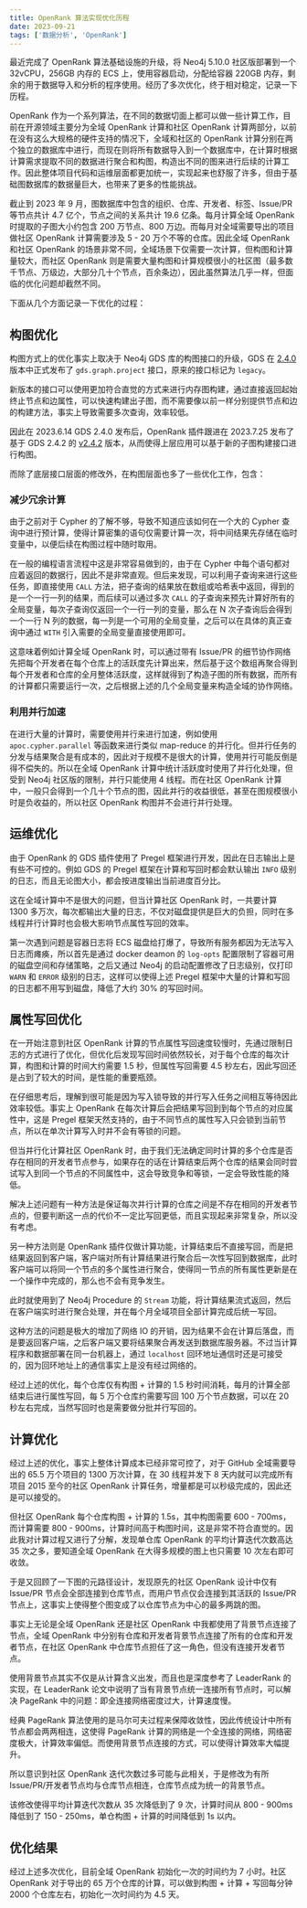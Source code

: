 ```yaml
---
title: OpenRank 算法实现优化历程
date: 2023-09-21
tags: ['数据分析', 'OpenRank']
---
```


最近完成了 OpenRank 算法基础设施的升级，将 Neo4j 5.10.0 社区版部署到一个 32vCPU，256GB 内存的 ECS 上，使用容器启动，分配给容器 220GB 内存，剩余的用于数据导入和分析的程序使用。经历了多次优化，终于相对稳定，记录一下历程。

OpenRank 作为一个系列算法，在不同的数据切面上都可以做一些计算工作，目前在开源领域主要分为全域 OpenRank 计算和社区 OpenRank 计算两部分，以前在没有这么大规格的硬件支持的情况下，全域和社区的 OpenRank 计算分别在两个独立的数据库中进行，而现在则将所有数据导入到一个数据库中，在计算时根据计算需求提取不同的数据进行聚合和构图，构造出不同的图来进行后续的计算工作。因此整体项目代码和运维层面都更加统一，实现起来也舒服了许多，但由于基础图数据库的数据量巨大，也带来了更多的性能挑战。

截止到 2023 年 9 月，图数据库中包含的组织、仓库、开发者、标签、Issue/PR 等节点共计 4.7 亿个，节点之间的关系共计 19.6 亿条。每月计算全域 OpenRank 时提取的子图大小约包含 200 万节点、800 万边。而每月对全域需要导出的项目做社区 OpenRank 计算需要涉及 5 - 20 万个不等的仓库。因此全域 OpenRank 和社区 OpenRank 的场景非常不同，全域场景下仅需要一次计算，但构图和计算量较大，而社区 OpenRank 则是需要大量构图和计算规模很小的社区图（最多数千节点、万级边，大部分几十个节点，百余条边），因此虽然算法几乎一样，但面临的优化问题却截然不同。

下面从几个方面记录一下优化的过程：

## 构图优化

构图方式上的优化事实上取决于 Neo4j GDS 库的构图接口的升级，GDS 在 [2.4.0](https://github.com/neo4j/graph-data-science/releases/tag/2.4.0) 版本中正式发布了 `gds.graph.project` 接口，原来的接口标记为 `legacy`。

新版本的接口可以使用更加符合直觉的方式来进行内存图构建，通过直接返回起始终止节点和边属性，可以快速构建出子图，而不需要像以前一样分别提供节点和边的构建方法，事实上导致需要多次查询，效率较低。

因此在 2023.6.14 GDS 2.4.0 发布后，OpenRank 插件跟进在 2023.7.25 发布了基于 GDS 2.4.2 的 [v2.4.2](https://github.com/X-lab2017/openrank-neo4j-gds/releases/tag/v2.4.2) 版本，从而使得上层应用可以基于新的子图构建接口进行构图。

而除了底层接口层面的修改外，在构图层面也多了一些优化工作，包含：

### 减少冗余计算

由于之前对于 Cypher 的了解不够，导致不知道应该如何在一个大的 Cypher 查询中进行预计算，使得计算密集的语句仅需要计算一次，将中间结果先存储在临时变量中，以便后续在构图过程中随时取用。

在一般的编程语言流程中这是非常容易做到的，由于在 Cypher 中每个语句都对应着返回的数据行，因此不是非常直观。但后来发现，可以利用子查询来进行这些任务，即直接使用 `CALL` 方法，把子查询的结果放在数组或哈希表中返回，得到的是一个一行一列的结果，而后续可以通过多次 `CALL` 的子查询来预先计算好所有的全局变量，每次子查询仅返回一个一行一列的变量，那么在 N 次子查询后会得到一个一行 N 列的数据，每一列是一个可用的全局变量，之后可以在具体的真正查询中通过 `WITH` 引入需要的全局变量直接使用即可。

这意味着例如计算全域 OpenRank 时，可以通过带有 Issue/PR 的细节协作网络先把每个开发者在每个仓库上的活跃度先计算出来，然后基于这个数组再聚合得到每个开发者和仓库的全月整体活跃度，这样就得到了构造子图的所有数据，而所有的计算都只需要运行一次，之后根据上述的几个全局变量来构造全域的协作网络。

### 利用并行加速

在进行大量的计算时，需要使用并行来进行加速，例如使用 `apoc.cypher.parallel` 等函数来进行类似 map-reduce 的并行化。但并行任务的分发与结果聚合是有成本的，因此对于规模不是很大的计算，使用并行可能反倒是得不偿失的。所以在全域 OpenRank 计算中统计活跃度时使用了并行化处理，但受到 Neo4j 社区版的限制，并行只能使用 4 线程。而在社区 OpenRank 计算中，一般只会得到一个几十个节点的图，因此并行的收益很低，甚至在图规模很小时是负收益的，所以社区 OpenRank 构图并不会进行并行处理。

## 运维优化

由于 OpenRank 的 GDS 插件使用了 Pregel 框架进行开发，因此在日志输出上是有些不可控的。例如 GDS 的 Pregel 框架在计算和写回时都会默认输出 `INFO` 级别的日志，而且无论图大小，都会按进度输出当前进度百分比。

这在全域计算中不是很大的问题，但当计算社区 OpenRank 时，一共要计算 1300 多万次，每次都输出大量的日志，不仅对磁盘提供是巨大的负担，同时在多线程并行计算时也会极大影响节点属性写回的效率。

第一次遇到问题是容器日志将 ECS 磁盘给打爆了，导致所有服务都因为无法写入日志而瘫痪，所以首先是通过 docker deamon 的 `log-opts` 配置限制了容器可用的磁盘空间和存储策略，之后又通过 Neo4j 的启动配置修改了日志级别，仅打印 `WARN` 和 `ERROR` 级别的日志，这样可以使得上述 Pregel 框架中大量的计算和写回的日志都不用写到磁盘，降低了大约 30% 的写回时间。

## 属性写回优化

在一开始注意到社区 OpenRank 计算的节点属性写回速度较慢时，先通过限制日志的方式进行了优化，但优化后发现写回时间依然较长，对于每个仓库的每次计算，构图和计算的时间大约需要 1.5 秒，但属性写回需要 4.5 秒左右，因此写回还是占到了较大的时间，是性能的重要瓶颈。

在仔细思考后，理解到很可能是因为写入锁导致的并行写入任务之间相互等待因此效率较低。事实上 OpenRank 在每次计算后会把结果写回到到每个节点的对应属性中，这是 Pregel 框架天然支持的，由于不同节点的属性写入只会锁到当前节点，所以在单次计算写入时并不会有等锁的问题。

但当并行化计算社区 OpenRank 时，由于我们无法确定同时计算的多个仓库是否存在相同的开发者节点参与，如果存在的话在计算结束后两个仓库的结果会同时尝试写入到同一个节点的不同属性中，这会导致竞争和等锁，一定会导致性能的降低。

解决上述问题有一种方法是保证每次并行计算的仓库之间是不存在相同的开发者节点的，但要判断这一点的代价不一定比写回更低，而且实现起来非常复杂，所以没有考虑。

另一种方法则是 OpenRank 插件仅做计算功能，计算结束后不直接写回，而是把结果返回到客户端，客户端对所有计算结果进行聚合后一次性写回到数据库，此时客户端可以将同一个节点的多个属性进行聚合，使得同一节点的所有属性更新是在一个操作中完成的，那么也不会有竞争发生。

此时就使用到了 Neo4j Procedure 的 `Stream` 功能，将计算结果流式返回，然后在客户端实时进行聚合处理，并在每个月全域项目全部计算完成后统一写回。

这种方法的问题是极大的增加了网络 IO 的开销，因为结果不会在计算后落盘，而是要返回客户端，之后客户端又要将结果聚合再发送到数据库服务器。不过当计算程序和数据部署在同一台机器上，通过 `localhost` 回环地址通信时还是可接受的，因为回环地址上的通信事实上是没有经过网络的。

经过上述的优化，每个仓库仅有构图 + 计算的 1.5 秒时间消耗，每月的计算全部结束后进行属性写回，每 5 万个仓库约需要写回 100 万个节点数据，可以在 20 秒左右完成，当然写回时也是需要做分批并行写回的。

## 计算优化

经过上述的优化，事实上整体计算成本已经非常可控了，对于 GitHub 全域需要导出的 65.5 万个项目的 1300 万次计算，在 30 线程并发下 8 天内就可以完成所有项目 2015 至今的社区 OpenRank 计算任务，增量都是可以秒级完成的，因此还是可以接受的。

但社区 OpenRank 每个仓库构图 + 计算的 1.5s，其中构图需要 600 - 700ms，而计算需要 800 - 900ms，计算时间高于构图时间，这是非常不符合直觉的。因此我对计算过程又进行了分解，发现单仓库 OpenRank 的平均计算迭代次数高达 35 次之多，要知道全域 OpenRank 在大得多规模的图上也只需要 10 次左右即可收敛。

于是又回顾了一下图的元路径设计，发现原先的社区 OpenRank 设计中仅有 Issue/PR 节点会全部连接到仓库节点，而用户节点仅会连接到其活跃的 Issue/PR 节点上，这事实上使得整个图变成了以仓库节点为中心的最多两跳的图。

事实上无论是全域 OpenRank 还是社区 OpenRank 中我都使用了背景节点连接了节点，全域 OpenRank 中分别有仓库和开发者背景节点连接了所有的仓库和开发者节点，在社区 OpenRank 中仓库节点担任了这一角色，但没有连接开发者节点。

使用背景节点其实不仅是从计算含义出发，而且也是深度参考了 LeaderRank 的实现，在 LeaderRank 论文中说明了当有背景节点统一连接所有节点时，可以解决 PageRank 中的问题：即全连接网络密度过大，计算速度慢。

经典 PageRank 算法使用的是马尔可夫过程来保障收敛性，因此传统设计中所有节点都会两两相连，这使得 PageRank 计算的网络是一个全连接的网络，网络密度极大，计算效率偏低。而使用背景节点连接的方式，可以使得计算效率大幅提升。

所以意识到社区 OpenRank 迭代次数过多可能与此相关，于是修改为有所 Issue/PR/开发者节点均与仓库节点相连，仓库节点成为统一的背景节点。

该修改使得平均计算迭代次数从 35 次降低到了 9 次，计算时间从 800 - 900ms 降低到了 150 - 250ms，单仓构图 + 计算的时间降低到 1s 以内。

## 优化结果

经过上述多次优化，目前全域 OpenRank 初始化一次的时间约为 7 小时。社区 OpenRank 对于导出的 65 万个仓库的计算，可以做到构图 + 计算 + 写回每分钟 2000 个仓库左右，初始化一次时间约为 4.5 天。
